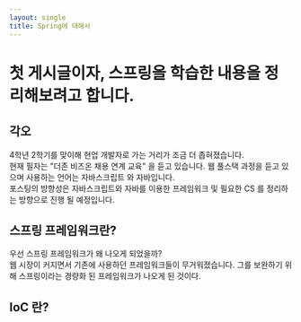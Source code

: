 ```yaml
---
layout: single
title: Spring에 대해서 
---
```


# 첫 게시글이자, 스프링을 학습한 내용을 정리해보려고 합니다.


<h2>각오</h2>
<p>
  4학년 2학기를 맞이해 현업 개발자로 가는 거리가 조금 더 좁혀졌습니다.<br>
  현재 필자는 "더존 비즈온 채용 연계 교육" 을 듣고 있습니다. 웹 풀스택 과정을 듣고 있으며 사용하는 언어는 자바스크립트 와 자바입니다. <br>
  포스팅의 방향성은 자바스크립트와 자바를 이용한 프레임워크 및 필요한 CS 를 정리하는 방향으로 진행 될 예정입니다.
</p>

<h2>스프링 프레임워크란?</h2>
<p>
  우선 스프링 프레임워크가 왜 나오게 되었을까?<br>
  웹 시장이 커지면서 기존에 사용하던 프레임워크들이 무거워졌습니다. 그를 보완하기 위해 스프링이라는 경량화 된 프레임워크가 나오게 된 것이다. <br>
</p>

<h2>IoC 란?</h2>
